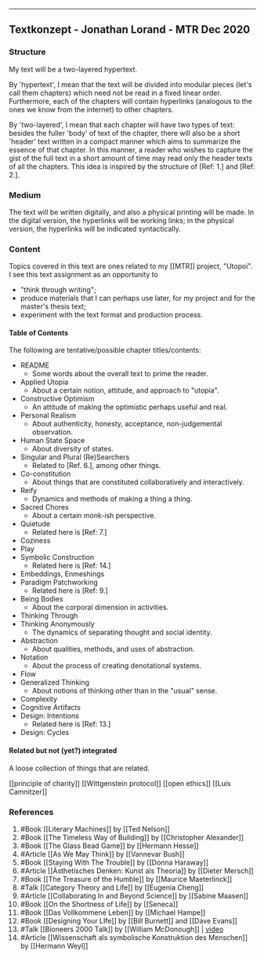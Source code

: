 
- - - - - - - -
## Textkonzept - Jonathan Lorand - MTR Dec 2020

### Structure

My text will be a two-layered hypertext.

By 'hypertext', I mean that the text will be divided into modular pieces (let's call them chapters) which need not be read in a fixed linear order. Furthermore, each of the chapters will contain hyperlinks (analogous to the ones we know from the internet) to other chapters.

By 'two-layered', I mean that each chapter will have two types of text: besides the fuller 'body' of text of the chapter, there will also be a short 'header' text written in a compact manner which aims to summarize the essence of that chapter. In this manner, a reader who wishes to capture the gist of the full text in a short amount of time may read only the header texts of all the chapters. This idea is inspired by the structure of [Ref: 1.] and [Ref: 2.].  

### Medium

The text will be written digitally, and also a physical printing will be made.
In the digital version, the hyperlinks will be working links; in the physical version, the hyperlinks will be indicated syntactically.  

### Content

Topics covered in this text are ones related to my [[MTR]] project, "Utopoi". 
I see this text assignment as an opportunity to

* "think through writing";
* produce materials that I can perhaps use later, for my project and for the master's thesis text;
* experiment with the text format and production process.

#### Table of Contents

The following are tentative/possible chapter titles/contents:

* README
	* Some words about the overall text to prime the reader. 
* Applied Utopia
	* About a certain notion, attitude, and approach to "utopia".
* Constructive Optimism
	* An attitude of making the optimistic perhaps useful and real. 
* Personal Realism
	* About authenticity, honesty, acceptance, non-judgemental observation. 
* Human State Space
	* About diversity of states. 
* Singular and Plural (Re)Searchers
	* Related to [Ref. 6.], among other things.
* Co-constitution
	* About things that are constituted collaboratively and interactively.  
* Reify
	* Dynamics and methods of making a thing a thing.
* Sacred Chores
	* About a certain monk-ish perspective.
* Quietude
	* Related here is [Ref: 7.]
* Coziness
* Play
* Symbolic Construction
	* Related here is [Ref: 14.]
* Embeddings, Enmeshings
* Paradigm Patchworking
	* Related here is [Ref: 9.]
* Being Bodies
	* About the corporal dimension in activities.  
* Thinking Through
* Thinking Anonymously
	* The dynamics of separating thought and social identity.
* Abstraction
	* About qualities, methods, and uses of abstraction. 
* Notation
	* About the process of creating denotational systems.
* Flow
* Generalized Thinking 
	* About notions of thinking other than in the "usual" sense.
* Complexity
* Cognitive Artifacts
* Design: Intentions
	* Related here is [Ref: 13.]
* Design: Cycles
	
#### Related but not (yet?) integrated
	
A loose collection of things that are related. 

[[principle of charity]]
[[Wittgenstein protocol]]
[[open ethics]]
[[Luis Camnitzer]]

### References

1. #Book [[Literary Machines]] by [[Ted Nelson]] 
2. #Book [[The Timeless Way of Building]] by [[Christopher Alexander]]
3. #Book [[The Glass Bead Game]] by [[Hermann Hesse]]
4. #Article [[As We May Think]] by [[Vannevar Bush]]
5. #Book [[Staying With The Trouble]] by [[Donna Haraway]]
6. #Article [[Ästhetisches Denken: Kunst als Theoria]] by [[Dieter Mersch]]
7. #Book  [[The Treasure of the Humble]] by [[Maurice Maeterlinck]]
8. #Talk [[Category Theory and Life]] by [[Eugenia Cheng]]
9. #Article  [[Collaborating In and Beyond Science]] by [[Sabine Maasen]]
10. #Book [[On the Shortness of Life]] by [[Seneca]]
11. #Book [[Das Vollkommene Leben]] by [[Michael Hampe]]
12. #Book [[Designing Your LIfe]] by [[Bill Burnett]] and [[Dave Evans]]
13. #Talk [[Bioneers 2000 Talk]] by [[William McDonough]] | [video](https://www.youtube.com/watch?v=J8EMFaYvH_A)
14. #Article [[Wissenschaft als symbolische Konstruktion des Menschen]] by [[Hermann Weyl]]
	
